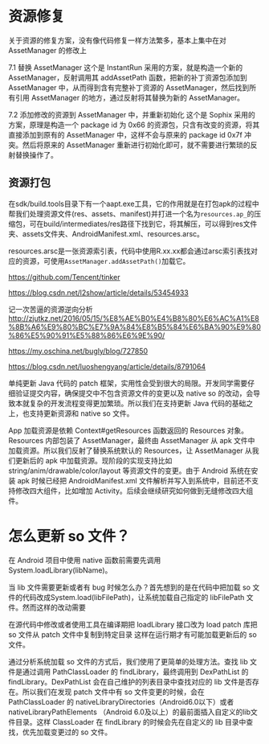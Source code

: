 # 资源修复


关于资源的修复方案，没有像代码修复一样方法繁多，基本上集中在对 AssetManager 的修改上

7.1 替换 AssetManager
这个是 InstantRun 采用的方案，就是构造一个新的 AssetManager，反射调用其 addAssetPath 函数，把新的补丁资源包添加到 AssetManager 中，从而得到含有完整补丁资源的 AssetManager，然后找到所有引用 AssetManager 的地方，通过反射将其替换为新的 AssetManager。

7.2 添加修改的资源到 AssetManager 中，并重新初始化
这个是 Sophix 采用的方案，原理是构造一个 package id 为 0x66 的资源包，只含有改变的资源，将其直接添加到原有的 AssetManager 中，这样不会与原来的 package id 0x7f 冲突。然后将原来的 AssetManager 重新进行初始化即可，就不需要进行繁琐的反射替换操作了。


## 资源打包

在sdk/build.tools目录下有一个aapt.exe工具，它的作用就是在打包apk的过程中帮我们处理资源文件(res、assets、manifest)并打进一个名为`resources.ap_`的压缩包，可在build/intermediates/res路径下找到它，将其解压，可以得到res文件夹、assets文件夹、AndroidManifest.xml、resources.arsc。

resources.arsc是一张资源索引表，代码中使用R.xx.xx都会通过arsc索引表找对应的资源，可使用`AssetManager.addAssetPath()`加载它。

https://github.com/Tencent/tinker

https://blog.csdn.net/l2show/article/details/53454933

记一次苦逼的资源逆向分析 http://zjutkz.net/2016/05/15/%E8%AE%B0%E4%B8%80%E6%AC%A1%E8%8B%A6%E9%80%BC%E7%9A%84%E8%B5%84%E6%BA%90%E9%80%86%E5%90%91%E5%88%86%E6%9E%90/


https://my.oschina.net/bugly/blog/727850


https://blog.csdn.net/luoshengyang/article/details/8791064



单纯更新 Java 代码的 patch 框架，实用性会受到很大的局限。开发同学需要仔细验证提交内容，确保提交中不包含资源文件的变更以及 native so 的改动，会导致本就复杂的开发流程变得更加繁琐。所以我们在支持更新 Java 代码的基础之上，也支持更新资源和 native so 文件。

App 加载资源是依赖 Context#getResources 函数返回的 Resources 对象。Resources 内部包装了 AssetManager，最终由 AssetManager 从 apk 文件中加载资源。所以我们反射了替换系统默认的 Resources，让 AssetManager 从我们更新后的 apk 中加载资源。现阶段的实现支持比如 string/anim/drawable/color/layout 等资源文件的变更。由于 Android 系统在安装 apk 时候已经把 AndroidManifest.xml 文件解析并写入到系统中，目前还不支持修改四大组件，比如增加 Activity。后续会继续研究如何做到无缝修改四大组件。

# 怎么更新 so 文件？

在 Android 项目中使用 native 函数前需要先调用 System.loadLibrary(libName)。

当 lib 文件需要更新或者有 bug 时候怎么办？首先想到的是在代码中把加载 so 文件的代码改成System.load(libFilePath)，让系统加载自己指定的 libFilePath 文件。然而这样的改动需要

在源代码中修改或者使用工具在编译期把 loadLibrary 接口改为 load
patch 库把 so 文件从 patch 文件中复制到特定目录
这样在运行期才有可能加载更新后的 so 文件。

通过分析系统加载 so 文件的方式后，我们使用了更简单的处理方法。查找 lib 文件是通过调用 PathClassLoader 的 findLibrary，最终调用到 DexPathList 的 findLibrary。DexPathList 会在自己维护的列表目录中查找对应的 lib 文件是否存在。所以我们在发现 patch 文件中有 so 文件变更的时候，会在 PathClassLoader 的 nativeLibraryDirectories（Android6.0以下）或者nativeLibraryPathElements （Android 6.0及以上）的最前面插入自定义的lib文件目录。这样 ClassLoader 在 findLibrary 的时候会先在自定义的 lib 目录中查找，优先加载变更过的 so 文件。



